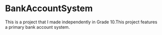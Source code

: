 # BankAccountSystem
This is a project that I made independently in Grade 10.This project features a primary bank account system.
